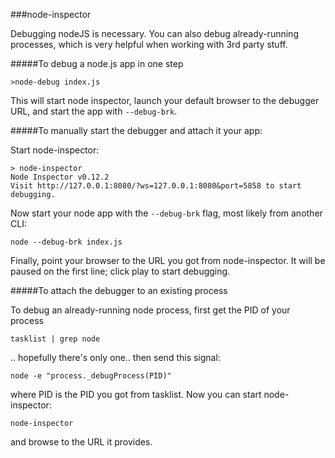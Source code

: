 ###node-inspector

Debugging nodeJS is necessary. You can also debug already-running processes, which is very helpful when working with 3rd party stuff.

#####To debug a node.js app in one step

    >node-debug index.js

This will start node inspector, launch your default browser to the debugger URL, and start the app with `--debug-brk`.

#####To manually start the debugger and attach it your app:

Start node-inspector:

    > node-inspector
    Node Inspector v0.12.2
    Visit http://127.0.0.1:8080/?ws=127.0.0.1:8080&port=5858 to start debugging.

Now start your node app with the `--debug-brk` flag, most likely from another CLI:

    node --debug-brk index.js

Finally, point your browser to the URL you got from node-inspector. It will be paused on the first line; click play to start debugging.
 
#####To attach the debugger to an existing process

To debug an already-running node process, first get the PID of your process

    tasklist | grep node

.. hopefully there's only one.. then send this signal:

    node -e "process._debugProcess(PID)"


where PID is the PID you got from tasklist. Now you can start node-inspector:

    node-inspector

and browse to the URL it provides.


